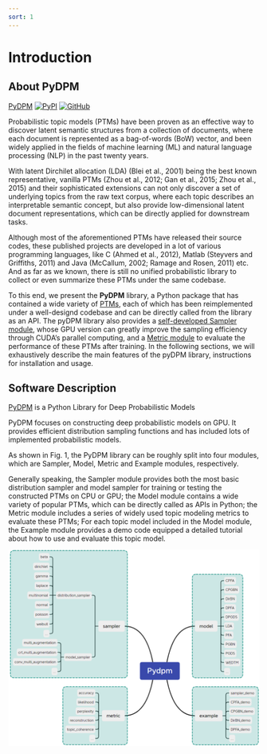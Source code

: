```yaml
---
sort: 1
---
```


# Introduction

## About PyDPM

[PyDPM](https://github.com/BoChenGroup/pydpm)   [![PyPI](https://img.shields.io/pypi/v/gluonts.svg?style=flat-square)](https://pypi.org/project/gluonts/)   [![GitHub](https://img.shields.io/github/license/awslabs/gluon-ts.svg?style=flat-square)](./LICENSE)

Probabilistic topic models (PTMs) have been proven as an effective way to discover latent semantic structures from a collection of documents, where each document is represented as a
bag-of-words (BoW) vector, and been widely applied in the fields of machine learning (ML)
and natural language processing (NLP) in the past twenty years. 

With latent Dirchilet allocation (LDA) (Blei et al., 2001) being the best known representative, vanilla PTMs (Zhou et al., 2012; Gan et al., 2015; Zhou et al., 2015) and their sophisticated extensions can not only discover a set of underlying topics from the raw text corpus, where each topic describes an interpretable semantic concept, but also provide low-dimensional latent document representations, which can be directly applied for downstream tasks.


Although most of the aforementioned PTMs have released their source codes, these published projects are developed in a lot of various programming languages, like C (Ahmed et al., 2012), Matlab (Steyvers and Griffiths, 2011) and Java (McCallum, 2002; Ramage and Rosen, 2011) etc. And as far as we known, there is still no unified probabilistic library to collect or even summarize these PTMs under the same codebase. 

To this end, we present the **PyDPM** library, a Python package that has contained a wide variety of [PTMs](https://dustone-mu.github.io/Model/), each of which has been reimplemented under a well-designd codebase and can be directly called from the library as an API. The pyDPM library also provides a [self-developed Sampler module](https://dustone-mu.github.io/Sample/), whose GPU version can greatly improve the sampling efficiency through CUDA’s parallel computing, and a [Metric module](https://dustone-mu.github.io/Metric/) to evaluate the performance of these PTMs after training. In the following sections, we will exhaustively describe the main features of the pyDPM library, instructions for installation and usage.

## Software Description

[PyDPM](https://github.com/BoChenGroup/pydpm) is a Python Library for Deep Probabilistic Models

PyDPM focuses on constructing deep probabilistic models on GPU. It provides efficient distribution sampling functions and has included lots of implemented probabilistic models.

As shown in Fig. 1, the PyDPM library can be roughly split into four modules, which are Sampler, Model, Metric and Example modules, respectively. 

Generally speaking, the Sampler module provides both the most basic distribution sampler and model sampler for training or testing the constructed PTMs on CPU or GPU; the Model module contains a wide variety of popular PTMs, which can be directly called as APIs in Python; the Metric module includes a series of widely used topic modeling metrics to evaluate these PTMs; For each topic model included in the Model module, the Example module provides a demo code equipped a detailed tutorial about how to use and evaluate this topic model.

![Image text](https://raw.githubusercontent.com/BoChenGroup/pydpm/master/pydpm_framework.png "Figure 1: The whole framework of the developed pyDPM library, including Sampler, Model, Metric and Example modules.")

